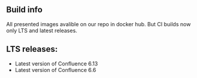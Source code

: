 ## Build info

All presented images avalible on our repo in docker hub. But CI builds now only LTS and latest releases.

## LTS releases:
* Latest version of Confluence 6.13
* Latest version of Confluence 6.6
